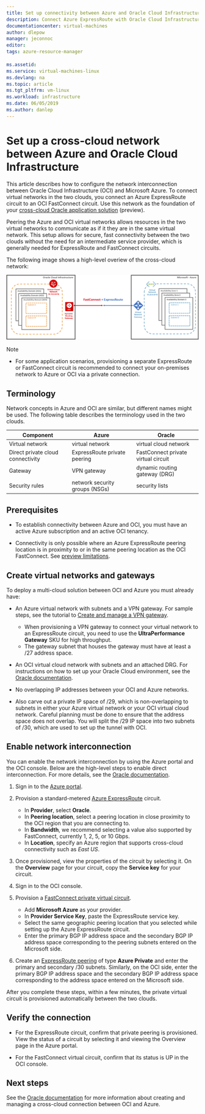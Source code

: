 ```yaml
---
title: Set up connectivity between Azure and Oracle Cloud Infrastructure | Microsoft Docs
description: Connect Azure ExpressRoute with Oracle Cloud Infrastructure (OCI) FastConnect to enable cross-cloud Oracle application solutions
documentationcenter: virtual-machines
author: dlepow
manager: jeconnoc
editor: 
tags: azure-resource-manager

ms.assetid: 
ms.service: virtual-machines-linux
ms.devlang: na
ms.topic: article
ms.tgt_pltfrm: vm-linux
ms.workload: infrastructure
ms.date: 06/05/2019
ms.author: danlep
---
```


# Set up a cross-cloud network between Azure and Oracle Cloud Infrastructure  

This article describes how to configure the network interconnection between Oracle Cloud Infrastructure (OCI) and Microsoft Azure. To connect virtual networks in the two clouds, you connect an Azure ExpressRoute circuit to an OCI FastConnect circuit. Use this network as the foundation of your [cross-cloud Oracle application solution](oracle-oci-overview.md) (preview).
 
Peering the Azure and OCI virtual networks allows resources in the two virtual networks to communicate as if it they are in the same virtual network. This setup allows for secure, fast connectivity between the two clouds without the need for an intermediate service provider, which is generally needed for ExpressRoute and FastConnect circuits.

The following image shows a high-level overiew of the cross-cloud network:

![](media/oracle-asm/azure-oci-connect.png)

> [!NOTE]
> * For some application scenarios, provisioning a separate ExpressRoute or FastConnect circuit is recommended to connect your on-premises network to Azure or OCI via a private connection. 
> 

## Terminology

Network concepts in Azure and OCI are similar, but different names might be used. The following table describes the terminology used in the two clouds.

| Component	| Azure	| Oracle |
|---|----|----|
| Virtual network |	virtual network | virtual cloud network |
| Direct private cloud connectivity | ExpressRoute private peering |FastConnect private virtual circuit |
| Gateway | VPN gateway	| dynamic routing gateway (DRG) |
| Security rules | network security groups (NSGs) | security lists |

## Prerequisites

* To establish connectivity between Azure and OCI, you must have an active Azure subscription and an active OCI tenancy.

* Connectivity is only possible where an Azure ExpressRoute peering location is in proximity to or in the same peering location as the OCI FastConnect. See [preview limitations](oracle-oci-overview.md#preview-limitations).

## Create virtual networks and gateways

To deploy a multi-cloud solution between OCI and Azure you must already have:

* An Azure virtual network with subnets and a VPN gateway. For sample steps, see the tutorial to [Create and manage a VPN gateway](../../../vpn-gateway/vpn-gateway-tutorial-create-gateway-powershell.md).

    * When provisioning a VPN gateway to connect your virtual network to an ExpressRoute circuit, you need to use the **UltraPerformance Gateway** SKU for high throughput. 
    * The gateway subnet that houses the gateway must have at least a /27 address space.

* An OCI virtual cloud network with subnets and an attached DRG. For instructions on how to set up your Oracle Cloud environment, see the [Oracle documentation](https://docs.cloud.oracle.com/iaas/Content/Network/Concepts/overview.htm). 

* No overlapping IP addresses between your OCI and Azure networks.

* Also carve out a private IP space of /29, which is non-overlapping to subnets in either your Azure virtual network or your OCI virtual cloud network. Careful planning must be done to ensure that the address space does not overlap. You will split the /29 IP space into two subnets of /30, which are used to set up the tunnel with OCI. 

## Enable network interconnection

You can enable the network interconnection by using the Azure portal and the OCI console. Below are the high-level steps to enable direct interconnection. For more details, see the [Oracle documentation](https://docs.cloud.oracle.com/iaas/Content/Network/Concepts/azure.htm).

1. Sign in to the [Azure portal](https://portal.azure.com).
1. Provision a standard-metered [Azure ExpressRoute](../../../expressroute/expressroute-howto-circuit-portal-resource-manager.md) circuit. 

    * In **Provider**, select **Oracle**.
    * In **Peering location**, select a peering location in close proximity to the OCI region that you are connecting to.
    * In **Bandwidth**, we recommend selecting a value also supported by FastConnect, currently 1, 2, 5, or 10 Gbps.
    * In **Location**, specify an Azure region that supports cross-cloud connectivity such as *East US*.
1. Once provisioned, view the properties of the circuit by selecting it. On the **Overview** page for your circuit, copy the **Service key** for your circuit.
1. Sign in to the OCI console.
1. Provision a [FastConnect private virtual circuit](https://docs.cloud.oracle.com/iaas/Content/Network/Concepts/fastconnectprovider.htm). 
    * Add **Microsoft Azure** as your provider.
    * In **Provider Service Key**, paste the ExpressRoute service key. 
    * Select the same geographic peering location that you selected while setting up the Azure ExpressRoute circuit.
    * Enter the primary BGP IP address space and the secondary BGP IP address space corresponding to the peering subnets entered on the Microsoft side. 
1. Create an [ExpressRoute peering](../../../expressroute/expressroute-howto-routing-portal-resource-manager.md) of type **Azure Private** and enter the primary and secondary /30 subnets. Similarly, on the OCI side, enter the primary BGP IP address space and the secondary BGP IP address space corresponding to the address space entered on the Microsoft side. 

After you complete these steps, within a few minutes, the private virtual circuit is provisioned automatically between the two clouds. 

## Verify the connection 

* For the ExpressRoute circuit, confirm that private peering is provisioned. View the status of a circuit by selecting it and viewing the Overview page in the Azure portal.

* For the FastConnect virtual circuit, confirm that its status is UP in the OCI console.

## Next steps

See the [Oracle documentation](https://docs.cloud.oracle.com/iaas/Content/Network/Concepts/azure.htm) for more information about creating and managing a cross-cloud connection between OCI and Azure.

 
